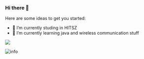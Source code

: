 ### Hi there 👋


Here are some ideas to get you started:

- 🔭 I’m currently studing in HITSZ
- 🌱 I’m currently learning java and wireless communication stuff


![](https://visitor-badge.glitch.me/badge?page_id=wang-ting000.readme)

![info](https://github-readme-stats.vercel.app/api?username=wang-ting000&show_icons=true&count_private=true&hide=prs&theme=tokyonight)
